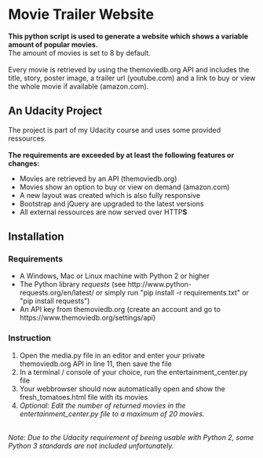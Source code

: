 # Movie Trailer Website

<b>This python script is used to generate a website which shows a variable amount of popular movies.</b>
<br>The amount of movies is set to 8 by default. 
<br><br>
Every movie is retrieved by using the themoviedb.org API and includes the title, story, poster image, 
a trailer url (youtube.com) and a link to buy or view the whole movie if available (amazon.com).

## An Udacity Project
The project is part of my Udacity course and uses some provided ressources.
<br><br>
<b>The requirements are exceeded by at least the following features or changes:</b>
<br>
<ul>
  <li>Movies are retrieved by an API (themoviedb.org)</li>
  <li>Movies show an option to buy or view on demand (amazon.com)</li>
  <li>A new layout was created which is also fully responsive</li>
  <li>Bootstrap and jQuery are upgraded to the latest versions</li>
  <li>All external ressources are now served over HTTP<b>S</b></li>
</ul>

## Installation
### Requirements
<ul>
  <li>A Windows, Mac or Linux machine with Python 2 or higher</li>
  <li>The Python library <i>requests</i> (see http://www.python-requests.org/en/latest/ or simply run "pip install -r requirements.txt" or "pip install requests")</li>
  <li>An API key from themoviedb.org (create an account and go to https://www.themoviedb.org/settings/api)</li>
</ul>

### Instruction
<ol>
  <li>Open the media.py file in an editor and enter your private themoviedb.org API in line 11, then save the file</li>
  <li>In a terminal / console of your choice, run the entertainment_center.py file</li>
  <li>Your webbrowser should now automatically open and show the fresh_tomatoes.html file with its movies</li>
  <li><i>Optional: Edit the number of returned movies in the entertainment_center.py file to a maximum of 20 movies.</i></li>
</ol
<br><br>
<i>
Note:
Due to the Udacity requirement of beeing usable with Python 2, some Python 3 standards are not included unfortunately.
</i>
